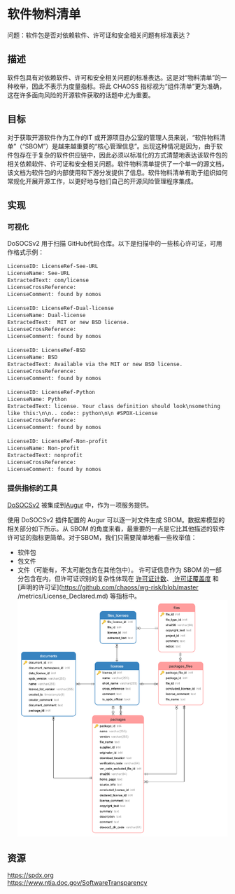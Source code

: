 # 软件物料清单

问题：软件包是否对依赖软件、许可证和安全相关问题有标准表达？

## 描述
软件包具有对依赖软件、许可和安全相关问题的标准表达。这是对“物料清单”的一种枚举，因此不表示为度量指标。将此 CHAOSS 指标视为“组件清单”更为准确，这在许多面向风险的开源软件获取的话题中尤为重要。

## 目标
对于获取开源软件作为工作的IT 或开源项目办公室的管理人员来说，“软件物料清单”（“SBOM”）是越来越重要的“核心管理信息”。出现这种情况是因为，由于软件包存在于复杂的软件供应链中，因此必须以标准化的方式清楚地表达该软件包的相关依赖软件、许可证和安全相关问题。软件物料清单提供了一个单一的源文档，该文档为软件包的内部使用和下游分发提供了信息。软件物料清单有助于组织如何常规化开展开源工作，以更好地与他们自己的开源风险管理程序集成。

## 实现

### 可视化
DoSOCSv2 用于扫描 GitHub代码仓库。以下是扫描中的一些核心许可证，可用作格式示例：
```
LicenseID: LicenseRef-See-URL
LicenseName: See-URL
ExtractedText: com/license
LicenseCrossReference:
LicenseComment: found by nomos

LicenseID: LicenseRef-Dual-license
LicenseName: Dual-license
ExtractedText:  MIT or new BSD license.
LicenseCrossReference:
LicenseComment: found by nomos

LicenseID: LicenseRef-BSD
LicenseName: BSD
ExtractedText: Available via the MIT or new BSD license.
LicenseCrossReference:
LicenseComment: found by nomos

LicenseID: LicenseRef-Python
LicenseName: Python
ExtractedText: license. Your class definition should look\nsomething like this:\n\n.. code:: python\n\n #SPDX-License
LicenseCrossReference:
LicenseComment: found by nomos

LicenseID: LicenseRef-Non-profit
LicenseName: Non-profit
ExtractedText: nonprofit
LicenseCrossReference:
LicenseComment: found by nomos
```

### 提供指标的工具
[DoSOCSv2](https://github.com/DoSOCSv2/DoSOCSv2) 被集成到[Augur](https://github.com/chaoss/augur) 中，作为一项服务提供。

使用 DoSOCSv2 插件配置的 Augur 可以逐一对文件生成 SBOM。数据库模型的相关部分如下所示。从 SBOM 的角度来看，最重要的一点是它比其他描述的软件许可证的指标更简单。对于SBOM，我们只需要简单地看一些枚举值：
* 软件包
* 包文件
* 文件（可能有，不太可能包含在其他包中）。
许可证信息作为 SBOM 的一部分包含在内，但许可证识别的复杂性体现在 [许可证计数](https://github.com/chaoss/wg-risk/blob/master/metrics/License_Count.md)、[ 许可证覆盖度](https://github.com/chaoss/wg-risk/blob/master/metrics/License_Coverage.md) 和 [声明的许可证](https://github.com/chaoss/wg-risk/blob/master /metrics/License_Declared.md) 等指标中。![SBOM](images/software-bill-of-materials_license.png)

## 资源
https://spdx.org  
https://www.ntia.doc.gov/SoftwareTransparency  
